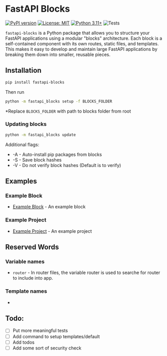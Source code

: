 # FastAPI Blocks

[![PyPI version](https://badge.fury.io/py/fastapi-blocks.svg)](https://badge.fury.io/py/fastapi-blocks)
[![License: MIT](https://img.shields.io/badge/License-MIT-yellow.svg)](https://opensource.org/licenses/MIT)
[![Python 3.11+](https://img.shields.io/badge/python-3.11+-blue.svg)](https://www.python.org/downloads/release/python-311/)
![Tests](https://github.com/r3sbarra/fastapi-blocks/actions/workflows/python-tests.yml/badge.svg)


`fastapi-blocks` is a Python package that allows you to structure your FastAPI applications using a modular "blocks" architecture. Each block is a self-contained component with its own routes, static files, and templates. This makes it easy to develop and maintain large FastAPI applications by breaking them down into smaller, reusable pieces.

## Installation

```bash
pip install fastapi-blocks
```

Then run
```bash
python -m fastapi_blocks setup -f BLOCKS_FOLDER
```
*Replace `BLOCKS_FOLDER` with path to blocks folder from root

### Updating blocks

```bash
python -m fastapi_blocks update
```

Additional flags:
- -A - Auto-install pip packages from blocks
- -S - Save block hashes
- -V - Do not verify block hashes (Default is to verify)

## Examples

### Example Block
- [Example Block](https://github.com/r3sbarra/fablocks-example-block) - An example block

### Example Project
- [Example Project](https://github.com/r3sbarra/fablocks-example-project) - An example project

## Reserved Words

### Variable names
- `router` - In router files, the variable router is used to searche for router to include into app.

### Template names
- 

## Todo:

- [ ] Put more meaningful tests
- [ ] Add command to setup templates/default
- [ ] Add todos
- [ ] Add some sort of security check   